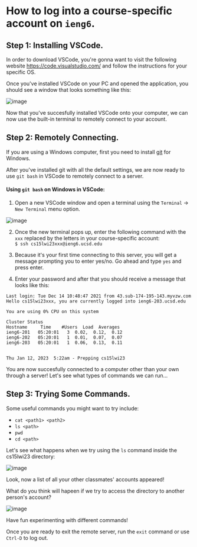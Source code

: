 # How to log into a course-specific account on `ieng6`.

## Step 1: Installing VSCode.

In order to download VSCode, you're gonna want to visit the following website <https://code.visualstudio.com/> and follow the instructions for your specific OS.

Once you've installed VSCode on your PC and opened the application, you should see a window that looks something like this:

![image](https://user-images.githubusercontent.com/122497486/212068353-9fad66e5-70cd-4eb7-a07b-47c7faab8f31.png)

Now that you've succesfully installed VSCode onto your computer, we can now use the built-in terminal to remotely connect to your account.

## Step 2: Remotely Connecting.

If you are using a Windows computer, first you need to install [git](https://gitforwindows.org/) for Windows.

After you've installed git with all the default settings, we are now ready to use `git bash` in VSCode to remotely connect to a server.

#### Using `git bash` on Windows in VSCode:

1. Open a new VSCode window and open a terminal using the `Terminal` -> `New Terminal` menu option.

![image](https://user-images.githubusercontent.com/122497486/212080071-b04d6522-637d-4f29-a453-a68a2d0cefbc.png)


2. Once the new terminal pops up, enter the following command with the `xxx` replaced by the letters in your course-specific account:\
`$ ssh cs15lwi23xxx@ieng6.ucsd.edu`

3. Because it's your first time connecting to this server, you will get a message prompting you to enter yes/no. Go ahead and type `yes` and press enter.

4. Enter your password and after that you should receive a message that looks like this:
```
Last login: Tue Dec 14 10:48:47 2021 from 43.sub-174-195-143.myvzw.com
Hello cs15lwi23xxx, you are currently logged into ieng6-203.ucsd.edu

You are using 0% CPU on this system

Cluster Status 
Hostname     Time    #Users  Load  Averages  
ieng6-201   05:20:01   3  0.02,  0.12,  0.12
ieng6-202   05:20:01   1  0.01,  0.07,  0.07
ieng6-203   05:20:01   1  0.06,  0.13,  0.11

 
Thu Jan 12, 2023  5:22am - Prepping cs15lwi23
```

You are now succesfully connected to a computer other than your own through a server! Let's see what types of commands we can run...

## Step 3: Trying Some Commands.

Some useful commands you might want to try include:
* `cat <path1> <path2>`
* `ls <path>`
* `pwd`
* `cd <path>`

Let's see what happens when we try using the `ls` command inside the cs15lwi23 directory:

![image](https://user-images.githubusercontent.com/122497486/212083338-2c5fd4b8-5a82-485d-a462-b959a0580189.png)

Look, now a list of all your other classmates' accounts appeared! 

What do you think will hapeen if we try to access the directory to another person's account?

![image](https://user-images.githubusercontent.com/122497486/212084402-f4a98657-5c47-4b80-b968-cd745740eccc.png)

Have fun experimenting with different commands! 

Once you are ready to exit the remote server, run the `exit` command or use `Ctrl-D` to log out.

